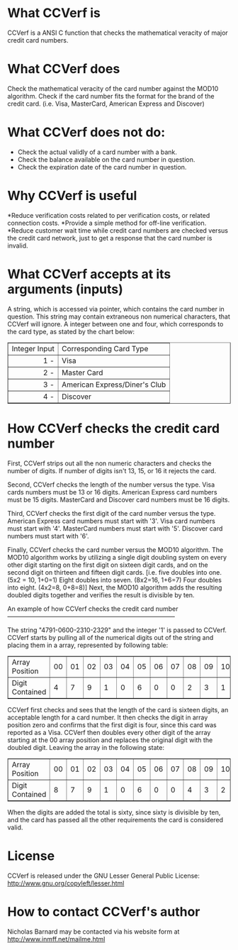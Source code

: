 What CCVerf is
==============
CCVerf is a ANSI C function that checks the mathematical veracity of major credit card numbers.

What CCVerf does
=================

Check the mathematical veracity of the card number against the MOD10 algorithm.
Check if the card number fits the format for the brand of the credit card. (i.e. Visa, MasterCard, American Express and Discover)

What CCVerf does not do:
========================

* Check the actual validly of a card number with a bank.
* Check the balance available on the card number in question.
* Check the expiration date of the card number in question.

Why CCVerf is useful
====================

*Reduce verification costs related to per verification costs, or related connection costs.
*Provide a simple method for off-line verification.
*Reduce customer wait time while credit card numbers are checked versus the credit card network, just to get a response that the card number is invalid.

What CCVerf accepts at its arguments (inputs)
=============================================

A string, which is accessed via pointer, which contains the card number in question. This string may contain extraneous non numerical characters, that CCVerf will ignore.
A integer between one and four, which corresponds to the card type, as stated by the chart below:

<table border="" cellspacing="0" cellpadding="4">
<tr>
<td>Integer Input</td>

<td>Corresponding Card Type</td>
</tr>

<tr>
<td align="right">1 -</td>

<td>Visa</td>
</tr>

<tr>
<td align="right">2 -</td>

<td>Master Card</td>
</tr>

<tr>
<td align="right">3 -</td>

<td>American Express/Diner's Club</td>
</tr>

<tr>
<td align="right">4 -</td>

<td>Discover</td>
</tr>
</table>

How CCVerf checks the credit card number
========================================

First, CCVerf strips out all the non numeric characters and checks the number of digits. If number of digits isn't 13, 15, or 16 it rejects the card.

Second, CCVerf checks the length of the number versus the type. Visa cards numbers must be 13 or 16 digits. American Express card numbers must be 15 digits. MasterCard and Discover card numbers must be 16 digits.

Third, CCVerf checks the first digit of the card number versus the type. American Express card numbers must start with '3'. Visa card numbers must start with '4'. MasterCard numbers must start with '5'. Discover card numbers must start with '6'.

Finally, CCVerf checks the card number versus the MOD10 algorithm. The MOD10 algorithm works by utilizing a single digit doubling system on every other digit starting on the first digit on sixteen digit cards, and on the second digit on thirteen and fifteen digit cards. [i.e. five doubles into one. (5x2 = 10, 1+0=1) Eight doubles into seven. (8x2=16, 1+6=7) Four doubles into eight. (4x2=8, 0+8=8)] Next, the MOD10 algorithm adds the resulting doubled digits together and verifies the result is divisible by ten.

An example of how CCVerf checks the credit card number
———————————————————————————

The string "4791-0600-2310-2329" and the integer '1' is passed to CCVerf. CCVerf starts by pulling all of the numerical digits out of the string and placing them in a array, represented by following table: 

<table border="" cellspacing="0" cellpadding="4">
<tr>
<td>Array Position</td>

<td>00</td>

<td>01</td>

<td>02</td>

<td>03</td>

<td>04</td>

<td>05</td>

<td>06</td>

<td>07</td>

<td>08</td>

<td>09</td>

<td>10</td>

<td>11</td>

<td>12</td>

<td>13</td>

<td>14</td>

<td>15</td>
</tr>

<tr>
<td>Digit Contained</td>

<td>4</td>

<td>7</td>

<td>9</td>

<td>1</td>

<td>0</td>

<td>6</td>

<td>0</td>

<td>0</td>

<td>2</td>

<td>3</td>

<td>1</td>

<td>0</td>

<td>2</td>

<td>3</td>

<td>2</td>

<td>9</td>
</tr>
</table>

CCVerf first checks and sees that the length of the card is sixteen digits, an acceptable length for a card number. It then checks the digit in array position zero and confirms that the first digit is four, since this card was reported as a Visa. CCVerf then doubles every other digit of the array starting at the 00 array position and replaces the original digit with the doubled digit. Leaving the array in the following state: 

<table border="" cellspacing="0" cellpadding="4">
<tr>
<td>Array Position</td>

<td>00</td>

<td>01</td>

<td>02</td>

<td>03</td>

<td>04</td>

<td>05</td>

<td>06</td>

<td>07</td>

<td>08</td>

<td>09</td>

<td>10</td>

<td>11</td>

<td>12</td>

<td>13</td>

<td>14</td>

<td>15</td>
</tr>

<tr>
<td>Digit Contained</td>

<td>8</td>

<td>7</td>

<td>9</td>

<td>1</td>

<td>0</td>

<td>6</td>

<td>0</td>

<td>0</td>

<td>4</td>

<td>3</td>

<td>2</td>

<td>0</td>

<td>4</td>

<td>3</td>

<td>4</td>

<td>9</td>
</tr>
</table>

When the digits are added the total is sixty, since sixty is divisible by ten, and the card has passed all the other requirements the card is considered valid.

License
=======
CCVerf is released under the GNU Lesser General Public License: <http://www.gnu.org/copyleft/lesser.html>

How to contact CCVerf's author
==============================
Nicholas Barnard may be contacted via his website form at <http://www.inmff.net/mailme.html>